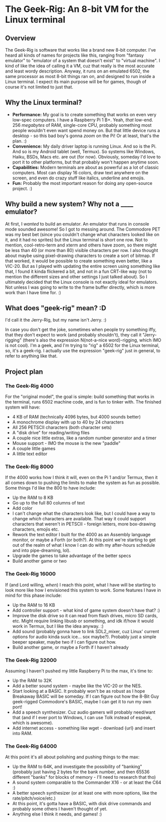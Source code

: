 # The Geek-Rig: An 8-bit VM for the Linux terminal

## Overview

The Geek-Rig is software that works like a brand new 8-bit computer.  I've heard all kinds of names for projects like this, ranging from "fantasy emulator" to "emulator of a system that doesn't exist" to "virtual machine".  I kind of like the idea of calling it a VM, cuz that really is the most accurate and least wordy description.  Anyway, it runs on an emulated 6502, the same processor as most 8-bit things ran on, and designed to run inside a Linux terminal.  I expect its main purpose will be for games, though of course it's not limited to just that.

## Why the Linux terminal?

* **Performance:** My goal is to create something that works on even very low-spec computers.  I have a Raspberry Pi 1 B+.  Yeah, *that* low-end.  256 *megabytes* of RAM, single-core CPU, probably something most people wouldn't even want spend money on.  But that little device runs a desktop - so this bad boy's gonna *zoom* on the Pi!  Or at least, that's the plan. :)
* **Convenience:** My daily driver laptop is running Linux.  And so is the Pi.  And so is my Android tablet (well, Termux).  So systems like Windows, Haiku, BSDs, Macs etc. are out (for now).  Obviously, someday I'd love to port it to other platforms, but that probably won't happen anytime soon.
* **Capabilities:** Modern terminals are about as powerful as a lot of classic computers.  Most can display 16 colors, draw text anywhere on the screen, and even do crazy stuff like italics, underline and emojis.
* **Fun:** Probably the most important reason for doing any open-source project. :)

## Why build a new system?  Why not a ____ emulator?

At first, I *wanted* to build an emulator.  An emulator that runs in console mode sounded awesome!  So I got to messing around.  The Commodore PET was my best bet (since you couldn't change what characters looked like on it, and it had no sprites) but the Linux terminal is short one row.  Not to mention, cool-retro-term and xterm and others have zoom, so there might be less than 40 (or more than 80) visible characters per row.  I also thought about maybe using pixel-drawing characters to create a sort of bitmap. If that worked, it would be possible to create something even better, like a VIC-20.  But as I played with updating the entire screen using something like that, I found it kinda flickered a bit, and not in a fun CRT-like way (not to mention the different sizes and other settings I just talked about).  So I ultimately decided that the Linux console is not exactly ideal for emulators.  Not unless I was going to write to the frame buffer directly, which is more work than I have time for. :)

## What does "geek-rig" mean? :D

I'd call it the Jerry-Rig, but my name isn't Jerry. :)

In case you don't get the joke, sometimes when people try something iffy, that they don't expect to work (and probably shouldn't), they call it "Jerry-rigging" (there's also the expression N{not-a-nice word}-rigging, which IMO is not cool).  I'm a geek, and I'm trying to "rig" a 6502 for the Linux terminal, so, it's a geek-rig.  I actually use the expression "geek-rig" just in general, to refer to anything like that.

## Project plan

### The Geek-Rig 4000

For the "original model", the goal is simple: build something that works in the terminal, runs 6502 machine code, and is fun to tinker with.  The finished system will have:

* 4 KB of RAM (technically 4096 bytes, but 4000 sounds better)
* A monochrome display with up to 40 by 24 characters
* All 256 PETSCII characters (both character sets)
* A "disk drive" for reading/writing files
* A couple nice little extras, like a random number generator and a timer
* Mouse support - IMO the mouse is the new "paddle"
* A couple little games
* A little text editor

### The Geek-Rig 8000

If the 4000 works how I think it will, even on the Pi 1 and/or Termux, then it all comes down to pushing the limits to make the system as fun as possible.  Some things I'd like the 800 to have include:

* Up the RAM to 8 KB
* Go up to the full 80 columns of text
* Add color
* I can't change what the characters look like, but I could have a way to change *which* characters are available.  That way it could support characters that weren't in PETSCII - foreign letters, more box-drawing characters, emojis etc.
* Rework the text editor I built for the 4000 as an Assembly language monitor, or maybe a Forth (or both?).  At this point we're starting to get out of the realm of what I know I can do with my after-hours schedule and into pipe-dreaming, lol).
* Upgrade the games to take advantage of the better specs
* Build another game or two

### The Geek-Rig 16000

If (and Lord willing, *when*) I reach this point, what I have will be starting to look more like how I envisioned this system to work.  Some features I have in mind for this phase include:

* Up the RAM to 16 KB
* Add controller support - what kind of game system doesn't have that? :)
* Improve the disk drive so it can read from flash drives, micro SD cards, etc.  Might require linking libusb or something, and idk if/how it would work in Termux, but I like the idea anyway. :)
* Add sound (probably gonna have to link SDL2_mixer, cuz Linux' current options for audio kinda suck ice... sox maybe?).  Probably just a simple beeper speaker, maybe two if I can figure out how.
* Build another game, or maybe a Forth if I haven't already

### The Geek-Rig 32000

Assuming I haven't pushed my little Raspberry Pi to the max, it's time to:

* Up the RAM to 32K
* Add a better sound system - maybe like the VIC-20 or the NES.
* Start looking at a BASIC.  It probably won't be as robust as I hope Breakaway BASIC will be someday.  If I can figure out how the 8-Bit Guy geek-rigged Commodore's BASIC, maybe I can get it to run my own port!
* Add a speech synthesizer.  Cuz audio gamers will probably need/want that (and if I ever port to Windows, I can use Tolk instead of espeak, which is awesome).
* Add internet access - something like wget - download {url} and insert into RAM.

### The Geek-Rig 64000

At this point it's all about polishing and pushing things to the max:

* Up the RAM to 64K, and investigate the possibility of "banking" (probably just having 2 bytes for the bank number, and then 65536 different "banks" for blocks of memory - I'll need to research that tho)
* A sound system comparable to the Commander X16 - or at least the C64 :)
* A better speech synthesizer (or at least one with more options, like the rate/pitch/voice/etc.)
* At this point, it's gotta have a BASIC, with disk drive commands and probably some others I haven't thought of yet.
* Anything else I think it needs, and games!  :)
